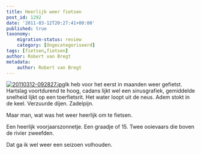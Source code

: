```yaml
---
title: Heerlijk weer fietsen
post_id: 1292
date: '2011-03-12T20:27:41+00:00'
published: true
taxonomy:
    migration-status: review
    category: [Ongecategoriseerd]
tags: [fietsen,fietsen]
author: Robert van Bregt
metadata:
    author: Robert van Bregt
---
```

[![](/wp-content/uploads/2011/03/20110312-092827-150x150.jpg "20110312-092827.jpg")](/wp-content/uploads/2011/03/20110312-092827.jpg)Ik heb voor het eerst in maanden weer gefietst. Hartslag voortdurend te hoog, cadans lijkt wel een sinusgrafiek, gemiddelde snelheid lijkt op een toerfietsrit. Het water loopt uit de neus. Adem stokt in de keel. Verzuurde dijen. Zadelpijn.

Maar man, wat was het weer heerlijk om te fietsen.

Een heerlijk voorjaarszonnetje. Een graadje of 15. Twee ooievaars die boven de rivier zweefden.

Dat ga ik wel weer een seizoen volhouden.